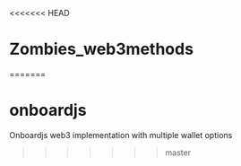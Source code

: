 <<<<<<< HEAD
# Zombies_web3methods
=======
# onboardjs
Onboardjs web3 implementation with multiple wallet options
>>>>>>> master
